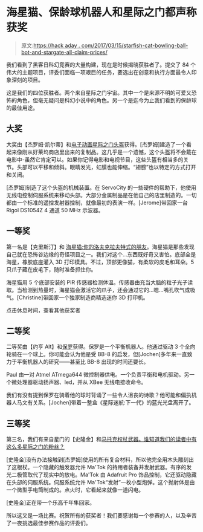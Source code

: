 # 海星猫、保龄球机器人和星际之门都声称获奖

> 原文:[https://hack aday . com/2017/03/15/starfish-cat-bowling-ball-bot-and-stargate-all-claim-prices/](https://hackaday.com/2017/03/15/starfish-cat-bowling-ball-bot-and-stargate-all-claim-prizes/)

我们看到了黑客日科幻竞赛的大量构建，现在是时候揭晓获胜者了。提交了 84 个伟大的主题项目，评委们面临一项艰巨的任务，要选出在创意和执行方面最令人印象深刻的项目。

这是我们的四位获胜者。两个来自星际之门宇宙。其中一个是来源不明的可爱又恐怖的角色，但毫无疑问是科幻小说中的角色。另一个是迄今为止我们看到的保龄球的最佳用途。

## 大奖

大奖由【杰罗姆·凯尔蒂】和[电子动画星际之门头盔](https://hackaday.io/project/7142-animatronic-stargate-helmet)获得。[杰罗姆]建造了一个看起来像刚从好莱坞商店里出来的复制品。这几乎是一个遗憾，这个头盔将不会戴在电影中-虽然它肯定可以。如果你记得电影和电视节目，这些头盔有相当多的关节。头部可以平移和倾斜。眼睛发光，虹膜也能伸缩。“翅膀”也以特定的方式打开和关闭。

[杰罗姆]制造了这个头盔的机械装置。在 ServoCity 的一些硬件的帮助下，他使用无线电控制伺服系统来移动头部。大部分金属制品是在他自己的店里制造的。一切都由一个标准的遥控发射器控制，就像最初的表演一样。[Jerome]带回家一台 Rigol DS1054Z 4 通道 50 MHz 示波器。

## 一等奖

第一名是【克里斯汀】和
[海星猫:你的洛夫克拉夫特式的朋友](https://hackaday.io/project/19946-starfish-cat-your-lovecraftian-furby-like-friend)。海星猫是那些发现自己就在恐怖谷边缘的奇怪项目之一。我们对这个…东西既好奇又害怕。底部全是海星，橡胶底座灌入 3D 打印模具。不过，顶部更像猫，有柔软的皮毛和耳朵。5 只爪子藏在皮毛下，随时准备抓住你。

海星猫用 5 个底部安装的 PIR 传感器检测体温。传感器由充当大脑的粒子光子读取。当检测到热量时，海星猫会激活它的爪子，还会通过它的…嗯…嘴孔吹气或吸气。[Christine]带回家一个独家制造商精选迷你 3D 打印机。

点击休息时间，查看其他获奖者

## 二等奖

二等奖由【约亨 Alt】和[保罗](https://hackaday.io/project/20045-paul)获得。保罗是一个平衡机器人。他通过驱动 3 个全向轮骑在一个球上。你可能会认为他是受 BB-8 的启发，但[Jochen]多年来一直致力于平衡机器人的研究——甚至比 BB-8 出现的时间还要长。

Paul 由一对 Atmel ATmega644 微控制器供电。一个负责平衡和电机驱动。另一个微处理器驱动扬声器、led，并从 XBee 无线电接收命令。

我们有没有提到保罗在骑着他的球时背诵了一些令人沮丧的诗歌？他可能和偏执机器人马文有关系。[Jochen]带着一整盒《星际迷航:下一代》的蓝光光盘离开了。

## 三等奖

第三名，我们有来自星门的【史隆金】和[马托克权杖武器。谁知道我们的读者中有这么多星际之门的粉丝？](https://hackaday.io/project/19722-matok-staff-weapon-from-stargate)

[史隆金]没有办法接触到[杰罗姆]使用的所有复合材料，所以他完全用木头雕刻出了这根杖。一个隐藏的触发器允许 Ma'Tok 的持用者装备并发射武器。有序的发光二极管取代了现实中的放电。Ma'Tok 由 Adafruit Pro 饰品控制，它还驱动隐藏在头部的伺服系统。伺服系统允许 Ma'Tok“发射”一枚小型炮弹。这个抛射体是由一个微型手电筒制成的。点火时，它看起来就像一道闪电。

[史隆金]正在带一个乐高千年隼回家。

所以这又是一场比赛。祝贺所有的获奖者！我们要感谢每一个参赛的人，以及辛苦了一夜挑选最佳参赛作品的评委们。